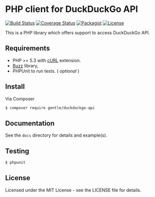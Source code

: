 # PHP client for DuckDuckGo API 
[![Build Status](https://travis-ci.org/gentlero/duckduckgo-api.svg?branch=develop)](https://travis-ci.org/gentlero/duckduckgo-api) [![Coverage Status](https://img.shields.io/coveralls/gentlero/duckduckgo-api.svg)](https://coveralls.io/r/gentlero/duckduckgo-api?branch=develop) [![Packagist](http://img.shields.io/packagist/v/gentle/duckduckgo-api.svg)](https://packagist.org/packages/gentle/duckduckgo-api) [![License](https://img.shields.io/badge/license-MIT-blue.svg)](https://github.com/gentlero/duckduckgo-api/blob/master/LICENSE)

This is a PHP library which offers support to access DuckDuckGo API.

## Requirements

* PHP >= 5.3 with [cURL](http://php.net/manual/en/book.curl.php) extension.
* [Buzz](https://github.com/kriswallsmith/Buzz) library,
* PHPUnit to run tests. ( _optional_ )

## Install

Via Composer

``` bash
$ composer require gentle/duckduckgo-api
```

## Documentation

See the `docs` directory for details and example(s).

## Testing

``` bash
$ phpunit
```

## License

Licensed under the MIT License - see the LICENSE file for details.
